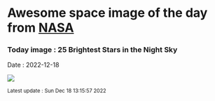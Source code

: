 
# Awesome space image of the day from [NASA](https://api.nasa.gov/)

### Today image : 25 Brightest Stars in the Night Sky
Date : 2022-12-18

![](https://apod.nasa.gov/apod/image/2212/25BrightestStars_Jittasaiyapan_960.jpg)

<small>Latest update : Sun Dec 18 13:15:57 2022</small>
        